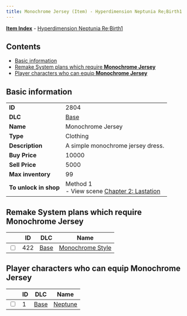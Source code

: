 ```yaml
---
title: Monochrome Jersey (Item) - Hyperdimension Neptunia Re;Birth1
---
```


[**Item Index**](/neptunia/rb1/item/index.html) - [Hyperdimension Neptunia Re;Birth1](/neptunia/rb1)

## Contents

- [Basic information](#basic-information)
- [Remake System plans which require **Monochrome Jersey**](#remake-system-plans-which-require-monochrome-jersey)
- [Player characters who can equip **Monochrome Jersey**](#player-characters-who-can-equip-monochrome-jersey)
## Basic information

|   |   |
| -- | -- |
| **ID** | 2804 |
| **DLC** | [Base](/neptunia/rb1/dlc/1-base.html) |
| **Name** | Monochrome Jersey |
| **Type** | Clothing |
| **Description** | A simple monochrome jersey dress. |
| **Buy Price** | 10000 |
| **Sell Price** | 5000 |
| **Max inventory** | 99 |
| **To unlock in shop** | Method 1<br />- View scene [Chapter 2: Lastation](/neptunia/rb1/scene/1-202-chapter-2-lastation.html) |


## Remake System plans which require **Monochrome Jersey**

|    | ID | DLC | Name |
| -- | -- | --- | ---- |
| <input type="checkbox" id="rb1-quest-1-422" class="trackbox" /> | 422 | [Base](/neptunia/rb1/dlc/1-base.html) | [Monochrome Style](/neptunia/rb1/quest/1-422-monochrome-style.html) |


## Player characters who can equip **Monochrome Jersey**

|    | ID | DLC | Name |
| -- | -- | --- | ---- |
| <input type="checkbox" id="rb1-player-1-1" class="trackbox" /> | 1 | [Base](/neptunia/rb1/dlc/1-base.html) | [Neptune](/neptunia/rb1/player/1-1-neptune.html) |
